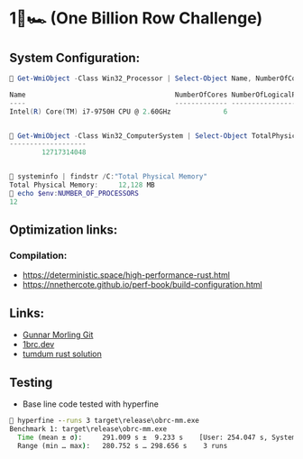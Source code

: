 # 1🐝🏎 (One Billion Row Challenge)
## System Configuration: 
```powershell
 Get-WmiObject -Class Win32_Processor | Select-Object Name, NumberOfCores, NumberOfLogicalProcessors

Name                                     NumberOfCores NumberOfLogicalProcessors
----                                     ------------- -------------------------
Intel(R) Core(TM) i7-9750H CPU @ 2.60GHz             6                        12


 Get-WmiObject -Class Win32_ComputerSystem | Select-Object TotalPhysicalMemory                                                                                                                                                                                                                                         TotalPhysicalMemory
-------------------
        12717314048


 systeminfo | findstr /C:"Total Physical Memory"
Total Physical Memory:     12,128 MB
 echo $env:NUMBER_OF_PROCESSORS
12
```
## Optimization links: 
### Compilation: 
- https://deterministic.space/high-performance-rust.html
- https://nnethercote.github.io/perf-book/build-configuration.html

## Links: 
- [Gunnar Morling Git](https://github.com/gunnarmorling/1brc)
- [1brc.dev](https://1brc.dev/)
- [tumdum rust solution](https://github.com/tumdum/1brc/blob/main/src/main.rs)

## Testing
- Base line code tested with hyperfine
```cmd
 hyperfine --runs 3 target\release\obrc-mm.exe
Benchmark 1: target\release\obrc-mm.exe
  Time (mean ± σ):     291.009 s ±  9.233 s    [User: 254.047 s, System: 5.234 s]
  Range (min … max):   280.752 s … 298.656 s    3 runs
```
